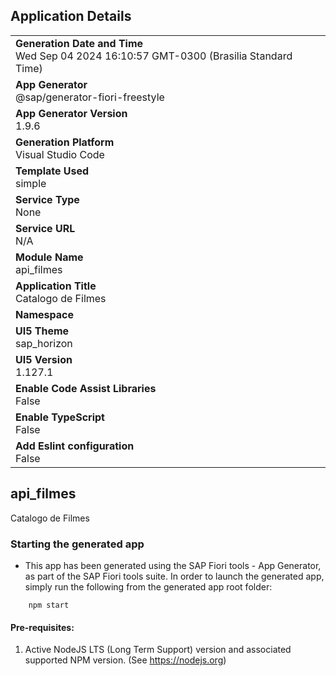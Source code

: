 ## Application Details
|               |
| ------------- |
|**Generation Date and Time**<br>Wed Sep 04 2024 16:10:57 GMT-0300 (Brasilia Standard Time)|
|**App Generator**<br>@sap/generator-fiori-freestyle|
|**App Generator Version**<br>1.9.6|
|**Generation Platform**<br>Visual Studio Code|
|**Template Used**<br>simple|
|**Service Type**<br>None|
|**Service URL**<br>N/A
|**Module Name**<br>api_filmes|
|**Application Title**<br>Catalogo de Filmes|
|**Namespace**<br>|
|**UI5 Theme**<br>sap_horizon|
|**UI5 Version**<br>1.127.1|
|**Enable Code Assist Libraries**<br>False|
|**Enable TypeScript**<br>False|
|**Add Eslint configuration**<br>False|

## api_filmes

Catalogo de Filmes

### Starting the generated app

-   This app has been generated using the SAP Fiori tools - App Generator, as part of the SAP Fiori tools suite.  In order to launch the generated app, simply run the following from the generated app root folder:

```
    npm start
```

#### Pre-requisites:

1. Active NodeJS LTS (Long Term Support) version and associated supported NPM version.  (See https://nodejs.org)


